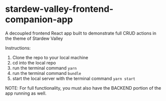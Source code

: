 # stardew-valley-frontend-companion-app
A decoupled frontend React app built to demonstrate full CRUD actions in the theme of Stardew Valley


Instructions:
1. Clone the repo to your local machine
2. cd into the local repo
3. run the terminal command `yarn`
4. run the terminal command `bundle`
5. start the local server with the terminal command `yarn start`

NOTE: For full functionality, you must also have the BACKEND portion of the app running as well.

